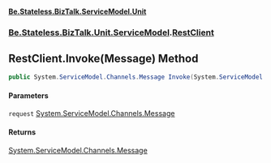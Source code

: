 #### [Be.Stateless.BizTalk.ServiceModel.Unit](README.md 'README')
### [Be.Stateless.BizTalk.Unit.ServiceModel](Be.Stateless.BizTalk.Unit.ServiceModel.md 'Be.Stateless.BizTalk.Unit.ServiceModel').[RestClient](RestClient.md 'Be.Stateless.BizTalk.Unit.ServiceModel.RestClient')

## RestClient.Invoke(Message) Method

```csharp
public System.ServiceModel.Channels.Message Invoke(System.ServiceModel.Channels.Message request);
```
#### Parameters

<a name='Be.Stateless.BizTalk.Unit.ServiceModel.RestClient.Invoke(System.ServiceModel.Channels.Message).request'></a>

`request` [System.ServiceModel.Channels.Message](https://docs.microsoft.com/en-us/dotnet/api/System.ServiceModel.Channels.Message 'System.ServiceModel.Channels.Message')

#### Returns
[System.ServiceModel.Channels.Message](https://docs.microsoft.com/en-us/dotnet/api/System.ServiceModel.Channels.Message 'System.ServiceModel.Channels.Message')